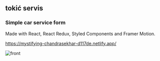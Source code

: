 ## tokić servis

### Simple car service form

Made with React, React Redux, Styled Components and Framer Motion.

https://mystifying-chandrasekhar-d117de.netlify.app/

![front](https://raw.githubusercontent.com/dinoDanic/tk-servis/main/src/img/front.png)
